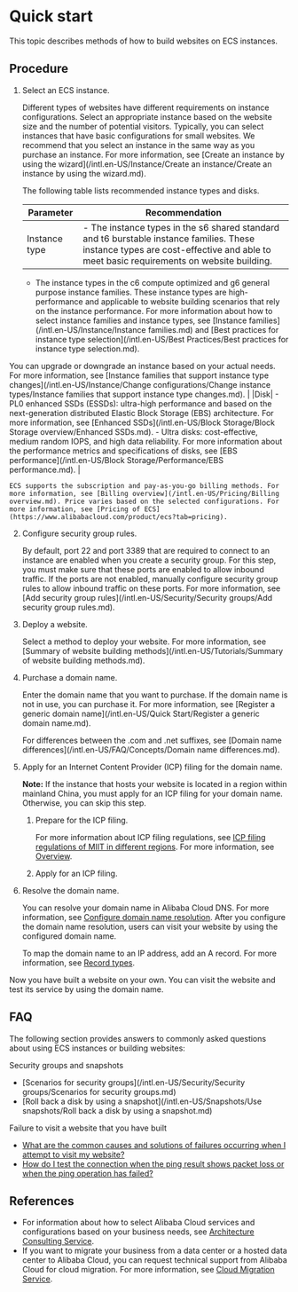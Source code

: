 # Quick start

This topic describes methods of how to build websites on ECS instances.

## Procedure

1.  Select an ECS instance.

    Different types of websites have different requirements on instance configurations. Select an appropriate instance based on the website size and the number of potential visitors. Typically, you can select instances that have basic configurations for small websites. We recommend that you select an instance in the same way as you purchase an instance. For more information, see [Create an instance by using the wizard](/intl.en-US/Instance/Create an instance/Create an instance by using the wizard.md).

    The following table lists recommended instance types and disks.

    |Parameter|Recommendation|
    |---------|--------------|
    |Instance type|    -   The instance types in the s6 shared standard and t6 burstable instance families. These instance types are cost-effective and able to meet basic requirements on website building.
    -   The instance types in the c6 compute optimized and g6 general purpose instance families. These instance types are high-performance and applicable to website building scenarios that rely on the instance performance.
For more information about how to select instance families and instance types, see [Instance families](/intl.en-US/Instance/Instance families.md) and [Best practices for instance type selection](/intl.en-US/Best Practices/Best practices for instance type selection.md).

You can upgrade or downgrade an instance based on your actual needs. For more information, see [Instance families that support instance type changes](/intl.en-US/Instance/Change configurations/Change instance types/Instance families that support instance type changes.md). |
    |Disk|    -   PL0 enhanced SSDs \(ESSDs\): ultra-high performance and based on the next-generation distributed Elastic Block Storage \(EBS\) architecture. For more information, see [Enhanced SSDs](/intl.en-US/Block Storage/Block Storage overview/Enhanced SSDs.md).
    -   Ultra disks: cost-effective, medium random IOPS, and high data reliability.
For more information about the performance metrics and specifications of disks, see [EBS performance](/intl.en-US/Block Storage/Performance/EBS performance.md). |

    ECS supports the subscription and pay-as-you-go billing methods. For more information, see [Billing overview](/intl.en-US/Pricing/Billing overview.md). Price varies based on the selected configurations. For more information, see [Pricing of ECS](https://www.alibabacloud.com/product/ecs?tab=pricing).

2.  Configure security group rules.

    By default, port 22 and port 3389 that are required to connect to an instance are enabled when you create a security group. For this step, you must make sure that these ports are enabled to allow inbound traffic. If the ports are not enabled, manually configure security group rules to allow inbound traffic on these ports. For more information, see [Add security group rules](/intl.en-US/Security/Security groups/Add security group rules.md).

3.  Deploy a website.

    Select a method to deploy your website. For more information, see [Summary of website building methods](/intl.en-US/Tutorials/Summary of website building methods.md).

4.  Purchase a domain name.

    Enter the domain name that you want to purchase. If the domain name is not in use, you can purchase it. For more information, see [Register a generic domain name](/intl.en-US/Quick Start/Register a generic domain name.md).

    For differences between the .com and .net suffixes, see [Domain name differences](/intl.en-US/FAQ/Concepts/Domain name differences.md).

5.  Apply for an Internet Content Provider \(ICP\) filing for the domain name.

    **Note:** If the instance that hosts your website is located in a region within mainland China, you must apply for an ICP filing for your domain name. Otherwise, you can skip this step.

    1.  Prepare for the ICP filing.

        For more information about ICP filing regulations, see [ICP filing regulations of MIIT in different regions](). For more information, see [Overview]().

    2.  Apply for an ICP filing.
6.  Resolve the domain name.

    You can resolve your domain name in Alibaba Cloud DNS. For more information, see [Configure domain name resolution](https://www.alibabacloud.com/help/faq-detail/58131.htm). After you configure the domain name resolution, users can visit your website by using the configured domain name.

    To map the domain name to an IP address, add an A record. For more information, see [Record types](https://www.alibabacloud.com/help/faq-detail/58077.htm).


Now you have built a website on your own. You can visit the website and test its service by using the domain name.

## FAQ

The following section provides answers to commonly asked questions about using ECS instances or building websites:

Security groups and snapshots

-   [Scenarios for security groups](/intl.en-US/Security/Security groups/Scenarios for security groups.md)
-   [Roll back a disk by using a snapshot](/intl.en-US/Snapshots/Use snapshots/Roll back a disk by using a snapshot.md)

Failure to visit a website that you have built

-   [What are the common causes and solutions of failures occurring when I attempt to visit my website?](https://www.alibabacloud.com/help/faq-detail/31710.htm?spm=a2c63.q38357.a3.1.68994b4dAUyfoq)
-   [How do I test the connection when the ping result shows packet loss or when the ping operation has failed?](https://www.alibabacloud.com/help/faq-detail/40573.htm)

## References

-   For information about how to select Alibaba Cloud services and configurations based on your business needs, see [Architecture Consulting Service](https://www.alibabacloud.com/services/consulting/architecture?spm=a2796.208404.1107812.2.8e1068ae2GDLmg).
-   If you want to migrate your business from a data center or a hosted data center to Alibaba Cloud, you can request technical support from Alibaba Cloud for cloud migration. For more information, see [Cloud Migration Service](https://www.alibabacloud.com/services/cloudmigration?spm=a2796.208404.1107812.6.8e1068ae2GDLmg).

